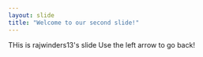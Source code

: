 ```yaml
---
layout: slide
title: "Welcome to our second slide!"
---
```

THis is rajwinders13's slide
Use the left arrow to go back!
